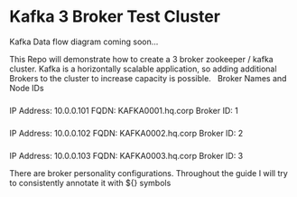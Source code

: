 # Kafka 3 Broker Test Cluster
Kafka Data flow diagram coming soon…

This Repo will demonstrate how to create a 3 broker zookeeper / kafka cluster.
Kafka is a horizontally scalable application, so adding additional Brokers to the cluster to increase capacity is possible.
 
Broker Names and Node IDs

###
IP Address: 10.0.0.101
FQDN: KAFKA0001.hq.corp
Broker ID: 1

###
IP Address: 10.0.0.102
FQDN: KAFKA0002.hq.corp
Broker ID: 2

###
IP Address: 10.0.0.103
FQDN: KAFKA0003.hq.corp
Broker ID: 3


There are broker personality configurations. Throughout the guide I will try to consistently annotate it with ${} symbols

